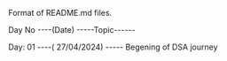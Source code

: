 Format of README.md files.

Day No ----(Date) -----Topic------

Day:  01  ----( 27/04/2024) ----- Begening of DSA journey

             
